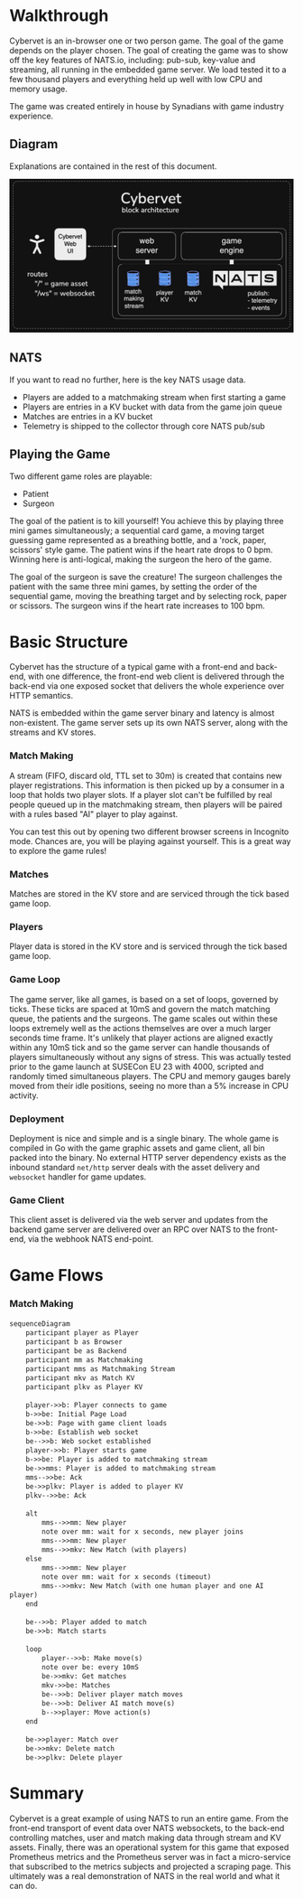 # Walkthrough

Cybervet is an in-browser one or two person game. The goal of the game depends on the player chosen. The goal of creating the game was to show off the key features of NATS.io, including: pub-sub, key-value and streaming, all running in the embedded game server. We load tested it to a few thousand players and everything held up well with low CPU and memory usage.

The game was created entirely in house by Synadians with game industry experience.

## Diagram

Explanations are contained in the rest of this document.

![Block Diagram](cybervet_block.png)

## NATS

If you want to read no further, here is the key NATS usage data.

- Players are added to a matchmaking stream when first starting a game
- Players are entries in a KV bucket with data from the game join queue
- Matches are entries in a KV bucket
- Telemetry is shipped to the collector through core NATS pub/sub

## Playing the Game

Two different game roles are playable:

- Patient
- Surgeon

The goal of the patient is to kill yourself! You achieve this by playing three mini games simultaneously; a sequential card game, a moving target guessing game represented as a breathing bottle, and a 'rock, paper, scissors' style game. The patient wins if the heart rate drops to 0 bpm. Winning here is anti-logical, making the surgeon the hero of the game.

The goal of the surgeon is save the creature! The surgeon challenges the patient with the same three mini games, by setting the order of the sequential game, moving the breathing target and by selecting rock, paper or scissors. The surgeon wins if the heart rate increases to 100 bpm.

# Basic Structure

Cybervet has the structure of a typical game with a front-end and back-end, with one difference, the front-end web client is delivered through the back-end via one exposed socket that delivers the whole experience over HTTP semantics.

NATS is embedded within the game server binary and latency is almost non-existent. The game server sets up its own NATS server, along with the streams and KV stores.

### Match Making

A stream (FIFO, discard old, TTL set to 30m) is created that contains new player registrations. This information is then picked up by a consumer in a loop that holds two player slots. If a player slot can't be fulfilled by real people queued up in the matchmaking stream, then players will be paired with a rules based "AI" player to play against.

You can test this out by opening two different browser screens in Incognito mode. Chances are, you will be playing against yourself. This is a great way to explore the game rules!

### Matches

Matches are stored in the KV store and are serviced through the tick based game loop.

### Players

Player data is stored in the KV store and is serviced through the tick based game loop.

### Game Loop

The game server, like all games, is based on a set of loops, governed by ticks. These ticks are spaced at 10mS and govern the match matching queue, the patients and the surgeons. The game scales out within these loops extremely well as the actions themselves are over a much larger seconds time frame. It's unlikely that player actions are aligned exactly within any 10mS tick and so the game server can handle thousands of players simultaneously without any signs of stress. This was actually tested prior to the game launch at SUSECon EU 23 with 4000, scripted and randomly timed simultaneous players. The CPU and memory gauges barely moved from their idle positions, seeing no more than a 5% increase in CPU activity.

### Deployment

Deployment is nice and simple and is a single binary. The whole game is compiled in Go with the game graphic assets and game client, all bin packed into the binary. No external HTTP server dependency exists as the inbound standard `net/http` server deals with the asset delivery and `websocket` handler for game updates.

### Game Client

This client asset is delivered via the web server and updates from the backend game server are delivered over an RPC over NATS to the front-end, via the webhook NATS end-point.

# Game Flows

### Match Making

```mermaid
sequenceDiagram
    participant player as Player
    participant b as Browser
    participant be as Backend
    participant mm as Matchmaking
    participant mms as Matchmaking Stream
    participant mkv as Match KV
    participant plkv as Player KV

    player->>b: Player connects to game
    b->>be: Initial Page Load
    be->>b: Page with game client loads
    b->>be: Establish web socket
    be-->>b: Web socket established
    player->>b: Player starts game
    b->>be: Player is added to matchmaking stream
    be->>mms: Player is added to matchmaking stream
    mms-->>be: Ack
    be->>plkv: Player is added to player KV
    plkv-->>be: Ack
    
    alt
        mms-->>mm: New player
        note over mm: wait for x seconds, new player joins
        mms-->>mm: New player
        mms-->>mkv: New Match (with players)
    else
        mms-->>mm: New player
        note over mm: wait for x seconds (timeout)
        mms-->>mkv: New Match (with one human player and one AI player)
    end

    be-->>b: Player added to match
    be->>b: Match starts    

    loop
        player-->>b: Make move(s)
        note over be: every 10mS
        be->>mkv: Get matches
        mkv->>be: Matches
        be-->>b: Deliver player match moves
        be-->>b: Deliver AI match move(s)
        b-->>player: Move action(s)
    end

    be->>player: Match over
    be->>mkv: Delete match
    be->>plkv: Delete player
```

# Summary

Cybervet is a great example of using NATS to run an entire game. From the front-end transport of event data over NATS websockets, to the back-end controlling matches, user and match making data through stream and KV assets. Finally, there was an operational system for this game that exposed Prometheus metrics and the Prometheus server was in fact a micro-service that subscribed to the metrics subjects and projected a scraping page. This ultimately was a real demonstration of NATS in the real world and what it can do.
